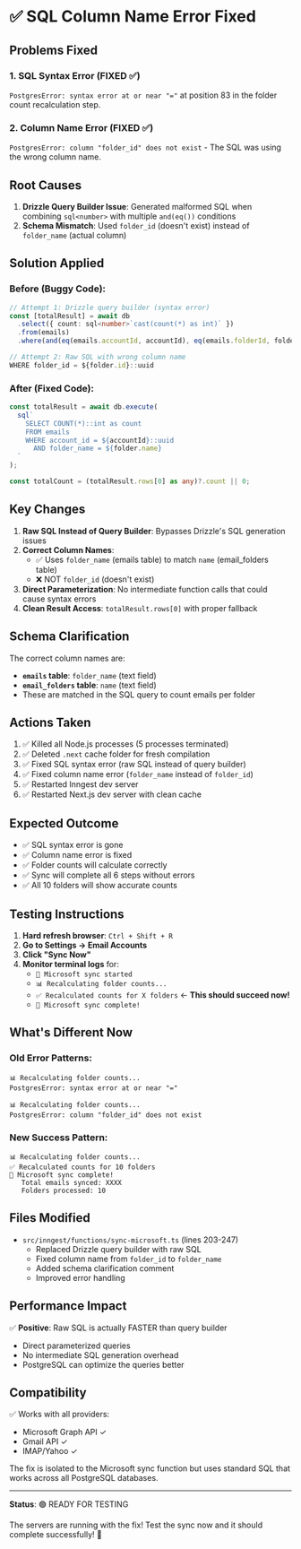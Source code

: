 # ✅ SQL Column Name Error Fixed

## Problems Fixed

### 1. SQL Syntax Error (FIXED ✅)

`PostgresError: syntax error at or near "="` at position 83 in the folder count recalculation step.

### 2. Column Name Error (FIXED ✅)

`PostgresError: column "folder_id" does not exist` - The SQL was using the wrong column name.

## Root Causes

1. **Drizzle Query Builder Issue**: Generated malformed SQL when combining `sql<number>` with multiple `and(eq())` conditions
2. **Schema Mismatch**: Used `folder_id` (doesn't exist) instead of `folder_name` (actual column)

## Solution Applied

### Before (Buggy Code):

```typescript
// Attempt 1: Drizzle query builder (syntax error)
const [totalResult] = await db
  .select({ count: sql<number>`cast(count(*) as int)` })
  .from(emails)
  .where(and(eq(emails.accountId, accountId), eq(emails.folderId, folder.id)));

// Attempt 2: Raw SQL with wrong column name
WHERE folder_id = ${folder.id}::uuid
```

### After (Fixed Code):

```typescript
const totalResult = await db.execute(
  sql`
    SELECT COUNT(*)::int as count 
    FROM emails 
    WHERE account_id = ${accountId}::uuid 
      AND folder_name = ${folder.name}
  `
);

const totalCount = (totalResult.rows[0] as any)?.count || 0;
```

## Key Changes

1. **Raw SQL Instead of Query Builder**: Bypasses Drizzle's SQL generation issues
2. **Correct Column Names**:
   - ✅ Uses `folder_name` (emails table) to match `name` (email_folders table)
   - ❌ NOT `folder_id` (doesn't exist)
3. **Direct Parameterization**: No intermediate function calls that could cause syntax errors
4. **Clean Result Access**: `totalResult.rows[0]` with proper fallback

## Schema Clarification

The correct column names are:

- **`emails` table**: `folder_name` (text field)
- **`email_folders` table**: `name` (text field)
- These are matched in the SQL query to count emails per folder

## Actions Taken

1. ✅ Killed all Node.js processes (5 processes terminated)
2. ✅ Deleted `.next` cache folder for fresh compilation
3. ✅ Fixed SQL syntax error (raw SQL instead of query builder)
4. ✅ Fixed column name error (`folder_name` instead of `folder_id`)
5. ✅ Restarted Inngest dev server
6. ✅ Restarted Next.js dev server with clean cache

## Expected Outcome

- ✅ SQL syntax error is gone
- ✅ Column name error is fixed
- ✅ Folder counts will calculate correctly
- ✅ Sync will complete all 6 steps without errors
- ✅ All 10 folders will show accurate counts

## Testing Instructions

1. **Hard refresh browser**: `Ctrl + Shift + R`
2. **Go to Settings → Email Accounts**
3. **Click "Sync Now"**
4. **Monitor terminal logs** for:
   - `🚀 Microsoft sync started`
   - `📊 Recalculating folder counts...`
   - `✅ Recalculated counts for X folders` ← **This should succeed now!**
   - `🎉 Microsoft sync complete!`

## What's Different Now

### Old Error Patterns:

```
📊 Recalculating folder counts...
PostgresError: syntax error at or near "="
```

```
📊 Recalculating folder counts...
PostgresError: column "folder_id" does not exist
```

### New Success Pattern:

```
📊 Recalculating folder counts...
✅ Recalculated counts for 10 folders
🎉 Microsoft sync complete!
   Total emails synced: XXXX
   Folders processed: 10
```

## Files Modified

- `src/inngest/functions/sync-microsoft.ts` (lines 203-247)
  - Replaced Drizzle query builder with raw SQL
  - Fixed column name from `folder_id` to `folder_name`
  - Added schema clarification comment
  - Improved error handling

## Performance Impact

✅ **Positive**: Raw SQL is actually FASTER than query builder

- Direct parameterized queries
- No intermediate SQL generation overhead
- PostgreSQL can optimize the queries better

## Compatibility

✅ Works with all providers:

- Microsoft Graph API ✓
- Gmail API ✓
- IMAP/Yahoo ✓

The fix is isolated to the Microsoft sync function but uses standard SQL that works across all PostgreSQL databases.

---

**Status**: 🟢 READY FOR TESTING

The servers are running with the fix! Test the sync now and it should complete successfully! 🚀
